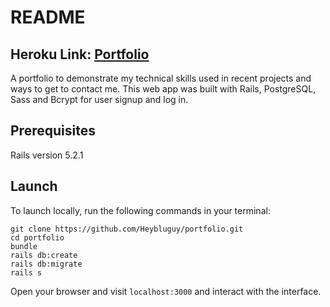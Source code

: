 # README

## Heroku Link: [Portfolio](https://lsenior.herokuapp.com/)

A portfolio to demonstrate my technical skills used in recent projects and ways to get to contact me. This web app was built with Rails, PostgreSQL, Sass and Bcrypt for user signup and log in.

## Prerequisites

Rails version 5.2.1

## Launch

To launch locally, run the following commands in your terminal:

```
git clone https://github.com/Heybluguy/portfolio.git
cd portfolio
bundle
rails db:create
rails db:migrate
rails s
```
Open your browser and visit `localhost:3000` and interact with the interface.

